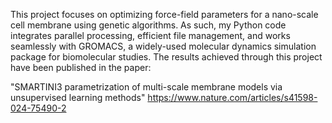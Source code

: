 This project focuses on optimizing force-field parameters for a nano-scale cell membrane using genetic algorithms. As such, my Python code integrates parallel processing, efficient file management, and works seamlessly with GROMACS, a widely-used molecular dynamics simulation package for biomolecular studies. The results achieved through this project have been published in the paper:

"SMARTINI3 parametrization of multi-scale membrane models via unsupervised learning methods"
https://www.nature.com/articles/s41598-024-75490-2
